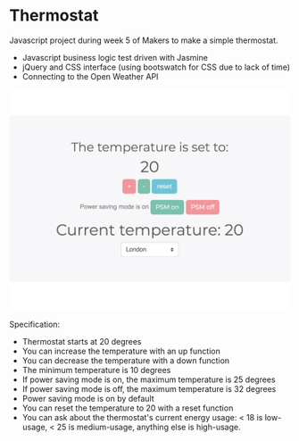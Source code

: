 Thermostat
==========
Javascript project during week 5 of Makers to make a simple thermostat.

- Javascript business logic test driven with Jasmine
- jQuery and CSS interface (using bootswatch for CSS due to lack of time)
- Connecting to the Open Weather API

![alt text](https://github.com/brookewoolley/Thermostat/blob/master/Screen%20Shot%202019-02-24%20at%2021.11.09.png "UI for thermostat")

Specification:

- Thermostat starts at 20 degrees
- You can increase the temperature with an up function
- You can decrease the temperature with a down function
- The minimum temperature is 10 degrees
- If power saving mode is on, the maximum temperature is 25 degrees
- If power saving mode is off, the maximum temperature is 32 degrees
- Power saving mode is on by default
- You can reset the temperature to 20 with a reset function
- You can ask about the thermostat's current energy usage: < 18 is low-usage, < 25 is medium-usage, anything else is high-usage.
